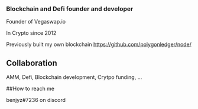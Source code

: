 ### Blockchain and Defi founder and developer

Founder of Vegaswap.io

In Crypto since 2012

Previously built my own blockchain https://github.com/polygonledger/node/

## Collaboration

AMM, Defi, Blockchain development, Crytpo funding, ...

##How to reach me

benjyz#7236 on discord
